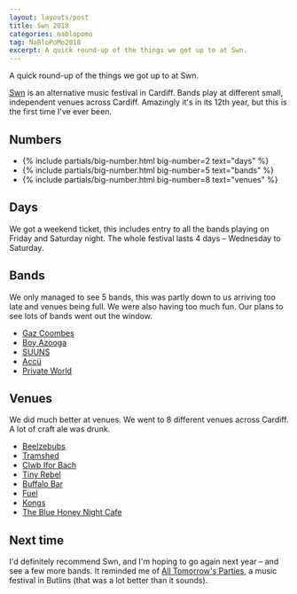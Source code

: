 ```yaml
---
layout: layouts/post
title: Swn 2018
categories: nablopomo
tag: NaBloPoMo2018
excerpt: A quick round-up of the things we got up to at Swn.
---
```


<p>A quick round-up of the things we got up to at Swn.</p>

[Swn](http://swnfest.com/) is an alternative music festival in Cardiff. Bands play at different small, independent venues across Cardiff. Amazingly it's in its 12th year, but this is the first time I've ever been.

## Numbers
<ul class="list-inline">
  <li class="margin-right--m list-inline__item">
    {%
      include partials/big-number.html
      big-number=2
      text="days"
    %}
  </li>
  <li class="margin-right--m list-inline__item">
    {%
      include partials/big-number.html
      big-number=5
      text="bands"
    %}
  </li>
  <li class="list-inline__item">
    {%
      include partials/big-number.html
      big-number=8
      text="venues"
    %}
  </li>
</ul>

## Days

We got a weekend ticket, this includes entry to all the bands playing on Friday and Saturday night. The whole festival lasts 4 days – Wednesday to Saturday.


## Bands

We only managed to see 5 bands, this was partly down to us arriving too late and venues being full. We were also having too much fun. Our plans to see lots of bands went out the window.

- [Gaz Coombes](https://www.gazcoombes.com/)
- [Boy Azooga](https://www.boyazooga.co.uk/)
- [SUUNS](http://www.suuns.net/)
- [Accü](https://accu.bandcamp.com/)
- [Private World](https://twitter.com/privateworld20)

## Venues

We did much better at venues. We went to 8 different venues across Cardiff. A lot of craft ale was drunk.
- [Beelzebubs](https://www.craftydevilbrewing.co.uk/)
- [Tramshed](http://tramshedcardiff.com/)
- [Clwb Ifor Bach](https://clwb.net/)
- [Tiny Rebel](https://www.tinyrebel.co.uk/bars/cardiff/)
- [Buffalo Bar](https://buffalocardiff.co.uk/)
- [Fuel](http://www.fuelrockclub.com)
- [Kongs](https://www.kongsbars.com/)
- [The Blue Honey Night Cafe](http://gourmetgorro.blogspot.com/2017/11/the-blue-honey-night-cafe-cardiff-review.html)

## Next time

I'd definitely recommend Swn, and I'm hoping to go again next year – and see a few more bands. It reminded me of [All Tomorrow's Parties](https://www.atpfestival.com/events), a music festival in Butlins (that was a lot better than it sounds).
